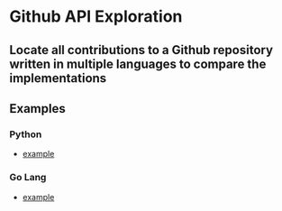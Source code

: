 # Github API Exploration
## Locate all contributions to a Github repository written in multiple languages to compare the implementations

## Examples

### Python 

- [example](python/README.md)

### Go Lang

- [example](go/README.md)  
